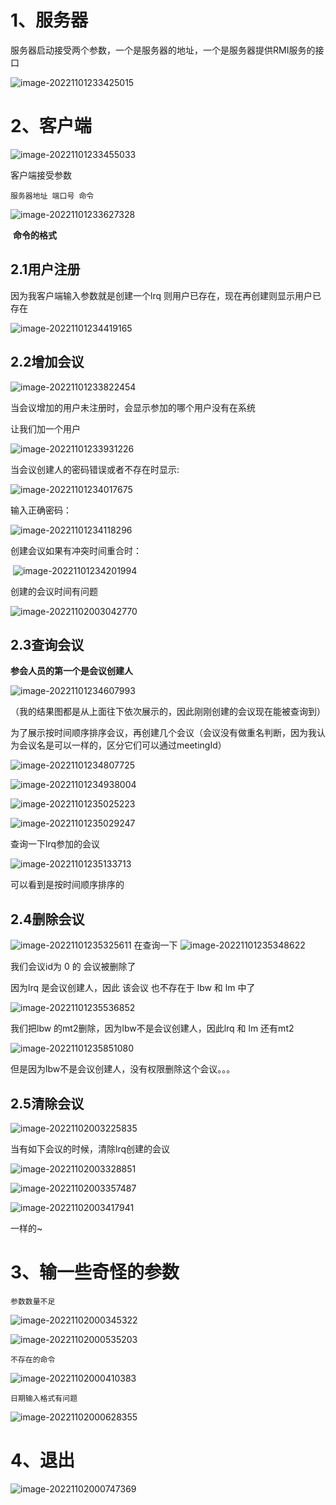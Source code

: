 # 1、服务器



服务器启动接受两个参数，一个是服务器的地址，一个是服务器提供RMI服务的接口



![image-20221101233425015](mdPictre/image-20221101233425015.png)



# 2、客户端



![image-20221101233455033](mdPictre/image-20221101233455033.png)



客户端接受参数

`服务器地址 端口号 命令`



![image-20221101233627328](mdPictre/image-20221101233627328.png)

​																									**命令的格式**

## 2.1用户注册

因为我客户端输入参数就是创建一个lrq 则用户已存在，现在再创建则显示用户已存在

![image-20221101234419165](mdPictre/image-20221101234419165.png)



## 2.2增加会议



![image-20221101233822454](mdPictre/image-20221101233822454.png)

当会议增加的用户未注册时，会显示参加的哪个用户没有在系统



让我们加一个用户 

![image-20221101233931226](mdPictre/image-20221101233931226.png)



当会议创建人的密码错误或者不存在时显示:

![image-20221101234017675](mdPictre/image-20221101234017675.png)



输入正确密码：

![image-20221101234118296](mdPictre/image-20221101234118296.png)



创建会议如果有冲突时间重合时：

​	![image-20221101234201994](mdPictre/image-20221101234201994.png)



创建的会议时间有问题

![image-20221102003042770](mdPictre/image-20221102003042770.png)

## 2.3查询会议

**参会人员的第一个是会议创建人**

![image-20221101234607993](mdPictre/image-20221101234607993.png)

（我的结果图都是从上面往下依次展示的，因此刚刚创建的会议现在能被查询到）

为了展示按时间顺序排序会议，再创建几个会议（会议没有做重名判断，因为我认为会议名是可以一样的，区分它们可以通过meetingId）

![image-20221101234807725](mdPictre/image-20221101234807725.png)



![image-20221101234938004](mdPictre/image-20221101234938004.png)

![image-20221101235025223](mdPictre/image-20221101235025223.png)

![image-20221101235029247](mdPictre/image-20221101235029247.png)



查询一下lrq参加的会议

![image-20221101235133713](mdPictre/image-20221101235133713.png)

可以看到是按时间顺序排序的



## 2.4删除会议

![image-20221101235325611](mdPictre/image-20221101235325611.png)
在查询一下	![image-20221101235348622](mdPictre/image-20221101235348622.png)



我们会议id为 0 的 会议被删除了

因为lrq 是会议创建人，因此 该会议 也不存在于 lbw 和 lm 中了

![image-20221101235536852](mdPictre/image-20221101235536852.png)



我们把lbw 的mt2删除，因为lbw不是会议创建人，因此lrq 和 lm 还有mt2	

![image-20221101235851080](mdPictre/image-20221101235851080.png)

但是因为lbw不是会议创建人，没有权限删除这个会议。。。

## 2.5清除会议 

![image-20221102003225835](mdPictre/image-20221102003225835.png)

当有如下会议的时候，清除lrq创建的会议

![image-20221102003328851](mdPictre/image-20221102003328851.png)

![image-20221102003357487](mdPictre/image-20221102003357487.png)

![image-20221102003417941](mdPictre/image-20221102003417941.png)

一样的~



# 3、输一些奇怪的参数

`参数数量不足`

![image-20221102000345322](mdPictre/image-20221102000345322.png)

![image-20221102000535203](mdPictre/image-20221102000535203.png)

`不存在的命令`

![image-20221102000410383](mdPictre/image-20221102000410383.png)

`日期输入格式有问题`

![image-20221102000628355](mdPictre/image-20221102000628355.png)

# 4、退出

![image-20221102000747369](mdPictre/image-20221102000747369.png)



